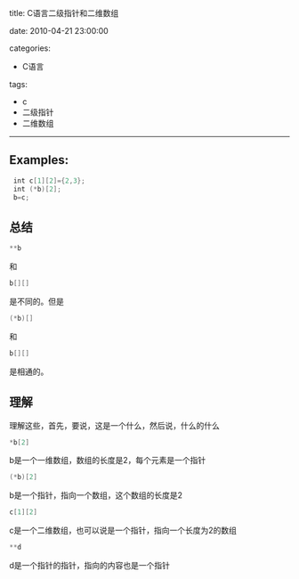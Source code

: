 title: C语言二级指针和二维数组

date: 2010-04-21 23:00:00

categories:
- C语言

tags:
- c
- 二级指针
- 二维数组

---

## Examples:

```c
 int c[1][2]={2,3};
 int (*b)[2];
 b=c;
```

<!--more-->

## 总结

```c
**b
```
和
```c
b[][]
```
是不同的。但是

```c
(*b)[]
```
和
```c
b[][]
```
是相通的。


## 理解

理解这些，首先，要说，这是一个什么，然后说，什么的什么

```c
*b[2]
```

b是一个一维数组，数组的长度是2，每个元素是一个指针

```c
(*b)[2]
```

b是一个指针，指向一个数组，这个数组的长度是2

```c
c[1][2]
```

c是一个二维数组，也可以说是一个指针，指向一个长度为2的数组

```c
**d
```

d是一个指针的指针，指向的内容也是一个指针
